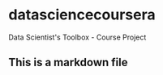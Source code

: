 datasciencecoursera
===================

Data Scientist's Toolbox - Course Project

## This is a markdown file
